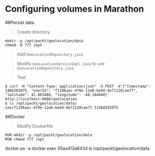 # Configuring volumes in Marathon

##Persist data

> Create directory

```
mkdir -p /opt/packt/geolocation/data
chmod -R 777 /opt
```

> Add `GeoLocationRepository.java`

> Modify `GeoLocationServiceImpl.java` to use `GeoLocationRepository.java`

> Test

```
$ curl -H "Content-Type: application/json" -X POST -d'{"timestamp": 1468203975, "userId": "f1196aac-470e-11e6-beb8-9e71128cae77", "latitude": 41.803488, "longitude": -88.144040}' http://localhost:8080/geolocation
$ ls /opt/packt/geolocation/data/
userf1196aac-470e-11e6-beb8-9e71128cae77_t1468203975
```

##Docker

> Modify Dockerfile

```
RUN mkdir -p /opt/packt/geolocation/data
RUN chmod 777 /opt
```

docker ps -a
docker exec 95aa413a643d ls /opt/packt/geolocation/data
